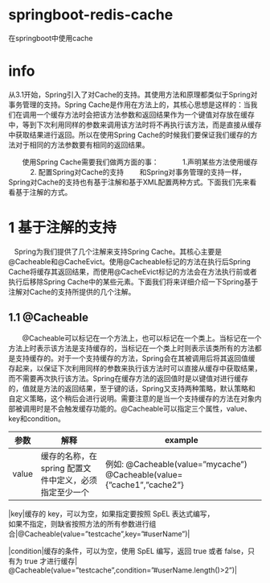 # springboot-redis-cache
在springboot中使用cache

# info
从3.1开始，Spring引入了对Cache的支持。其使用方法和原理都类似于Spring对事务管理的支持。Spring Cache是作用在方法上的，其核心思想是这样的：当我们在调用一个缓存方法时会把该方法参数和返回结果作为一个键值对存放在缓存中，等到下次利用同样的参数来调用该方法时将不再执行该方法，而是直接从缓存中获取结果进行返回。所以在使用Spring Cache的时候我们要保证我们缓存的方法对于相同的方法参数要有相同的返回结果。

       使用Spring Cache需要我们做两方面的事：
           1.声明某些方法使用缓存
           2. 配置Spring对Cache的支持
       和Spring对事务管理的支持一样，Spring对Cache的支持也有基于注解和基于XML配置两种方式。下面我们先来看看基于注解的方式。
       
 # 1 基于注解的支持
    Spring为我们提供了几个注解来支持Spring Cache。其核心主要是@Cacheable和@CacheEvict。使用@Cacheable标记的方法在执行后Spring Cache将缓存其返回结果，而使用@CacheEvict标记的方法会在方法执行前或者执行后移除Spring Cache中的某些元素。下面我们将来详细介绍一下Spring基于注解对Cache的支持所提供的几个注解。

## 1.1 @Cacheable
       @Cacheable可以标记在一个方法上，也可以标记在一个类上。当标记在一个方法上时表示该方法是支持缓存的，当标记在一个类上时则表示该类所有的方法都是支持缓存的。对于一个支持缓存的方法，Spring会在其被调用后将其返回值缓存起来，以保证下次利用同样的参数来执行该方法时可以直接从缓存中获取结果，而不需要再次执行该方法。Spring在缓存方法的返回值时是以键值对进行缓存的，值就是方法的返回结果，至于键的话，Spring又支持两种策略，默认策略和自定义策略，这个稍后会进行说明。需要注意的是当一个支持缓存的方法在对象内部被调用时是不会触发缓存功能的。@Cacheable可以指定三个属性，value、key和condition。

|参数|解释|example|
|-----------|--------------------------------|------------------------------------|
|value|缓存的名称，在 spring 配置文件中定义，必须指定至少一个| 例如: @Cacheable(value=”mycache”) @Cacheable(value={”cache1”,”cache2”}|

|key|缓存的 key，可以为空，如果指定要按照 SpEL 表达式编写，<br/>如果不指定，则缺省按照方法的所有参数进行组合|@Cacheable(value=”testcache”,key=”#userName”)|

|condition|缓存的条件，可以为空，使用 SpEL 编写，返回 true 或者  false，只有为 true 才进行缓存|  @Cacheable(value=”testcache”,condition=”#userName.length()>2”)|
